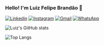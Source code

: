 ### Hello! I'm Luiz Felipe Brandão 👋
[![Linkedin](https://img.shields.io/badge/LinkedIn-0077B5?style=for-the-badge&logo=linkedin&logoColor=white)](www.linkedin.com/in/luiz-bmr) 
[![Instagram](https://img.shields.io/badge/Instagram-E4405F?style=for-the-badge&logo=instagram&logoColor=white)](https://www.instagram.com/luizf_brandao)
[![Gmail](https://img.shields.io/badge/Gmail-D14836?style=for-the-badge&logo=gmail&logoColor=white)]([https://www.instagram.com/luizf_brandao](https://mail.google.com/mail/u/0/#inbox?compose=GTvVlcSHvbMhDKMsrBxxgLnvKncDGqNhdcBCLTpJhbXqzsvSPLgnFpwQMXWqZzKFvKWRflHsdlZTh))
[![WhatsApp](https://img.shields.io/badge/WhatsApp-25D366?style=for-the-badge&logo=whatsapp&logoColor=white)](https://wa.me/5512996133695)

![Luiz's GitHub stats](https://github-readme-stats.vercel.app/api?username=Condelfbm&show_icons=true&theme=radical)

![Top Langs](https://github-readme-stats.vercel.app/api/top-langs/?username=Condelfbm&hide_progress=true)

